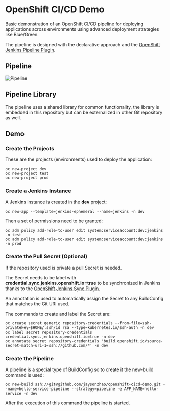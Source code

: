 # OpenShift CI/CD Demo

Basic demonstration of an OpenShift CI/CD pipeline for deploying applications across environments using advanced deployment strategies like Blue/Green.

The pipeline is designed with the declarative approach and the [OpenShift Jenkins Pipeline Plugin](https://github.com/openshift/jenkins-client-plugin).

## Pipeline

![Pipeline](demo/images/pipeline.png)

## Pipeline Library

The pipeline uses a shared library for common functionality, the library is embedded in this repository but can be externalized in other Git repository as well.

## Demo

### Create the Projects

These are the projects (environments) used to deploy the application:

    oc new-project dev
    oc new-project test
    oc new-project prod
    
### Create a Jenkins Instance

A Jenkins instance is created in the **dev** project:

    oc new-app --template=jenkins-ephemeral --name=jenkins -n dev

Then a set of permissions need to be granted:

    oc adm policy add-role-to-user edit system:serviceaccount:dev:jenkins -n test
    oc adm policy add-role-to-user edit system:serviceaccount:dev:jenkins -n prod

### Create the Pull Secret (Optional)

If the repository used is private a pull Secret is needed.

The Secret needs to be label with **credential.sync.jenkins.openshift.io=true** to be synchronized in Jenkins thanks to the [OpenShift Jenkins Sync Plugin](https://github.com/openshift/jenkins-sync-plugin). 

An annotation is used to automatically assign the Secret to any BuildConfig that matches the Git URI used.

The commands to create and label the Secret are:

    oc create secret generic repository-credentials --from-file=ssh-privatekey=$HOME/.ssh/id_rsa --type=kubernetes.io/ssh-auth -n dev
    oc label secret repository-credentials credential.sync.jenkins.openshift.io=true -n dev
    oc annotate secret repository-credentials 'build.openshift.io/source-secret-match-uri-1=ssh://github.com/*' -n dev

### Create the Pipeline

A pipeline is a special type of BuildConfig so to create it the new-build command is used:

    oc new-build ssh://git@github.com/jaysonzhao/openshift-cicd-demo.git --name=hello-service-pipeline --strategy=pipeline -e APP_NAME=hello-service -n dev

After the execution of this command the pipeline is started.
